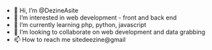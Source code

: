 - 👋 Hi, I’m @DezineAsite
- 👀 I’m interested in web development - front and back end
- 🌱 I’m currently learning php, python, javascript
- 💞️ I’m looking to collaborate on web development and data grabbing
- 📫 How to reach me sitedeezine@gmail

<!---
DezineAsite/DezineAsite is a ✨ special ✨ repository because its `README.md` (this file) appears on your GitHub profile.
You can click the Preview link to take a look at your changes.
--->
